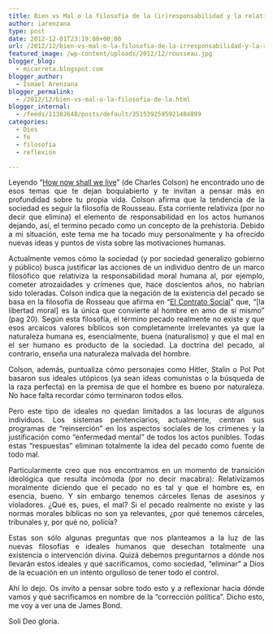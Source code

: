 ```yaml
---
title: Bien vs Mal o la filosofía de la (ir)responsabilidad y la relativización moral
author: iarenzana
type: post
date: 2012-12-01T23:19:00+00:00
url: /2012/12/bien-vs-mal-o-la-filosofia-de-la-irresponsabilidad-y-la-relativizacion-moral/
featured_image: /wp-content/uploads/2012/12/rousseau.jpg
blogger_blog:
  - micarreta.blogspot.com
blogger_author:
  - Ismael Arenzana
blogger_permalink:
  - /2012/12/bien-vs-mal-o-la-filosofia-de-la.html
blogger_internal:
  - /feeds/11302648/posts/default/3515392595921484899
categories:
  - Dios
  - fe
  - filosofía
  - reflexión

---
```

<p style="text-align: justify;">
  Leyendo &#8220;<a href="http://www.amazon.com/How-Now-Shall-We-Live/dp/0842318089/ref=wl_it_dp_o_pdT1_S_nC?ie=UTF8&colid=3B3EEZSZSHAN8&coliid=I143IUK4GWPCB9">How now shall we live</a>&#8221; (de Charles Colson) he encontrado uno de esos temas que te dejan boquiabierto y te invitan a pensar más en profundidad sobre tu propia vida. Colson afirma que la tendencia de la sociedad es seguir la filosofía de Rousseau. Esta corriente relativiza (por no decir que elimina) el elemento de responsabilidad en los actos humanos dejando, así, el termino pecado como un concepto de la prehistoria. Debido a mi situación, este tema me ha tocado muy personalmente y ha ofrecido nuevas ideas y puntos de vista sobre las motivaciones humanas.
</p>

<p style="text-align: justify;">
  Actualmente vemos cómo la sociedad (y por sociedad generalizo gobierno y público) busca justificar las acciones de un individuo dentro de un marco filosófico que relativiza la responsabilidad moral humana al, por ejemplo, cometer atrozaidades y crímenes que, hace doscientos años, no habrían sido toleradas. Colson indica que la negación de la existencia del pecado se basa en la filosofía de Rosseau que afirma en &#8220;<a href="http://es.wikipedia.org/wiki/El_contrato_social">El Contrato Social</a>&#8221; que, &#8220;[la libertad moral] es la única que convierte al hombre en amo de sí mismo&#8221; (pag 20). Según esta filosofía, el término pecado realmente no existe y que esos arcaicos valores bíblicos son completamente irrelevantes ya que la naturaleza humana es, esencialmente, buena <span style="text-align: justify;">(naturalismo) </span>y que el mal en el ser humano es producto de la sociedad. La doctrina del pecado, al contrario, enseña una naturaleza malvada del hombre.
</p>

<p style="text-align: justify;">
  <img style="float: left;" src="https://arenzana.org/wp-content/uploads/2012/12/rousseau.jpg" alt="" width="" height="" border="0" />
</p>

<p style="text-align: justify;">
  Colson, además, puntualiza cómo personajes como Hitler, Stalin o Pol Pot basaron sus ideales utópicos (ya sean ideas comunistas o la búsqueda de la raza perfecta) en la premisa de que el hombre es bueno por naturaleza. No hace falta recordar cómo terminaron todos ellos.
</p>

<p style="text-align: justify;">
  Pero este tipo de ideales no quedan limitados a las locuras de algunos individuos. Los sistemas penitenciarios, actualmente, centran sus programas de &#8220;reinserción&#8221; en los aspectos sociales de los crímenes y la justificación como &#8220;enfermedad mental&#8221; de todos los actos punibles. Todas estas &#8220;respuestas&#8221; eliminan totalmente la idea del pecado como fuente de todo mal.
</p>

<p style="text-align: justify;">
  Particularmente creo que nos encontramos en un momento de transición ideológica que resulta incómoda (por no decir macabra): Relativizamos moralmente diciendo que el pecado no es tal y que el hombre es, en esencia, bueno. Y sin embargo tenemos cárceles llenas de asesinos y violadores. ¿Qué es, pues, el mal? Si el pecado realmente no existe y las normas morales bíblicas no son ya relevantes, ¿por qué tenemos cárceles, tribunales y, por qué no, policía?
</p>

<p style="text-align: justify;">
  Estas son sólo algunas preguntas que nos planteamos a la luz de las nuevas filosofías e ideales humanos que desechan totalmente una existencia o intervención divina. Quizá debemos preguntarnos a dónde nos llevarán estos ideales y qué sacrificamos, como sociedad, &#8220;eliminar&#8221; a Dios de la ecuación en un intento orgulloso de tener todo el control.
</p>

<p style="text-align: justify;">
  Ahí lo dejo. Os invito a pensar sobre todo esto y a reflexionar hacia dónde vamos y qué sacrificamos en nombre de la &#8220;corrección política&#8221;. Dicho esto, me voy a ver una de James Bond.
</p>

<p style="text-align: justify;">
  Soli Deo gloria.
</p>